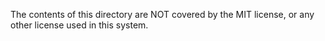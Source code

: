 The contents of this directory are NOT covered by the MIT license, or any other
license used in this system.